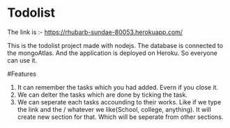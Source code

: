 # Todolist

The link is :- https://rhubarb-sundae-80053.herokuapp.com/

This is the todolist project made with nodejs. The database is connected to the mongoAtlas. And the application is deployed on Heroku. So everyone can use it.

#Features
1. It can remember the tasks which you had added. Evern if you close it.
2. We can delter the tasks which are done by ticking the task.
3. We can seperate each tasks accounding to their works. Like if we type the link and the / whatever we like(School, college, anything). It will create new section for that. 
   Which will be seperate from other sections.
